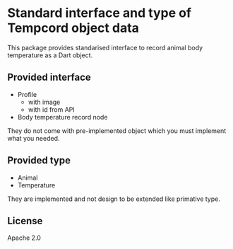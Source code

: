 # Standard interface and type of Tempcord object data

This package provides standarised interface to record animal body temperature as a Dart object.

## Provided interface

* Profile
    * with image
    * with id from API
* Body temperature record node

They do not come with pre-implemented object which you must implement what you needed.

## Provided type

* Animal
* Temperature

They are implemented and not design to be extended like primative type.

## License

Apache 2.0